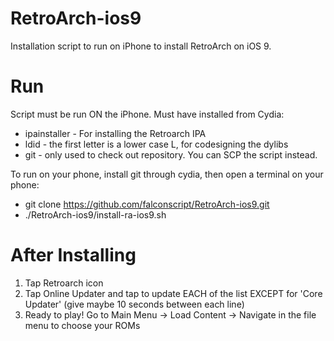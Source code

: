 # RetroArch-ios9
Installation script to run on iPhone to install RetroArch on iOS 9.


# Run
Script must be run ON the iPhone. Must have installed from Cydia:
 - ipainstaller - For installing the Retroarch IPA
 - ldid - the first letter is a lower case L, for codesigning the dylibs
 - git - only used to check out repository. You can SCP the script instead.

To run on your phone, install git through cydia, then open a terminal on your phone:
- git clone https://github.com/falconscript/RetroArch-ios9.git
- ./RetroArch-ios9/install-ra-ios9.sh


# After Installing
 1. Tap Retroarch icon
 2. Tap Online Updater and tap to update EACH of the list EXCEPT for 'Core Updater' (give maybe 10 seconds between each line)
 3. Ready to play! Go to Main Menu -> Load Content -> Navigate in the file menu to choose your ROMs
